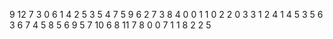 9 12 7 3
0 6
1 4
2 5
3 5
4 7
5 9
6 2
7 3
8 4
0 0 1
1 0 2
2 0 3
3 1 2
4 1 4
5 3 5
6 3 6
7 4 5
8 5 6
9 5 7
10 6 8
11 7 8
0 0 7
1 1 8
2 2 5